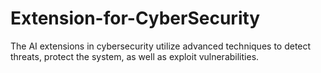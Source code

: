 # Extension-for-CyberSecurity
The AI extensions in cybersecurity utilize advanced techniques to detect threats, protect the system, as well as exploit vulnerabilities.
